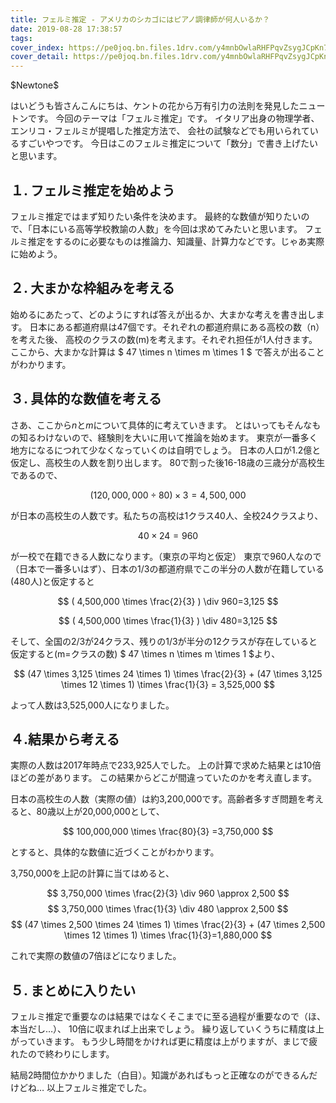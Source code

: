 ```yaml
---
title: フェルミ推定 - アメリカのシカゴにはピアノ調律師が何人いるか？
date: 2019-08-28 17:38:57
tags:
cover_index: https://pe0joq.bn.files.1drv.com/y4mnbOwlaRHFPqvZsygJCpKn7jnd6BkGemE1GH0LXKUyoIgLRi1BMsaA84QNTOgCjS-g6gP1eTYeq2zCboOuQt20IHji_JWqapxMIsAEoQfDvD5fL6ZqjqRsKv3u-Hh-saEc0QpPFg9liAyIT1Fhdc3V-ErcHTajsEpv8wjl1hVjFOTajjBsOPKHCF8_FKJd68gB5bq4b3X5piMZt0CSCE6bA?width=660&height=254&cropmode=none
cover_detail: https://pe0joq.bn.files.1drv.com/y4mnbOwlaRHFPqvZsygJCpKn7jnd6BkGemE1GH0LXKUyoIgLRi1BMsaA84QNTOgCjS-g6gP1eTYeq2zCboOuQt20IHji_JWqapxMIsAEoQfDvD5fL6ZqjqRsKv3u-Hh-saEc0QpPFg9liAyIT1Fhdc3V-ErcHTajsEpv8wjl1hVjFOTajjBsOPKHCF8_FKJd68gB5bq4b3X5piMZt0CSCE6bA?width=1300&height=500&cropmode=none
---
```


\$Newtone\$

はいどうも皆さんこんにちは、ケントの花から万有引力の法則を発見したニュートンです。
今回のテーマは「フェルミ推定」です。
イタリア出身の物理学者、エンリコ・フェルミが提唱した推定方法で、
会社の試験などでも用いられているすごいやつです。
今日はこのフェルミ推定について「数分」で書き上げたいと思います。

## １. フェルミ推定を始めよう

フェルミ推定ではまず知りたい条件を決めます。
最終的な数値が知りたいので、「日本にいる高等学校教諭の人数」を今回は求めてみたいと思います。
フェルミ推定をするのに必要なものは推論力、知識量、計算力などです。じゃあ実際に始めよう。

## ２. 大まかな枠組みを考える

始めるにあたって、どのようにすれば答えが出るか、大まかな考えを書き出します。
日本にある都道府県は47個です。それぞれの都道府県にある高校の数（n）を考えた後、
高校のクラスの数(m)を考えます。それぞれ担任が1人付きます。
ここから、大まかな計算は $ 47 \times n \times m \times 1 $ で答えが出ることがわかります。

## ３. 具体的な数値を考える

さあ、ここから$n$と$m$について具体的に考えていきます。
とはいってもそんなもの知るわけないので、経験則を大いに用いて推論を始めます。
東京が一番多く地方になるにつれて少なくなっていくのは自明でしょう。
日本の人口が1.2億と仮定し、高校生の人数を割り出します。
80で割った後16-18歳の三歳分が高校生であるので、

$$ (120,000,000 \div 80) \times 3=4,500,000‬ $$

が日本の高校生の人数です。私たちの高校は1クラス40人、全校24クラスより、

$$ 40 \times 24=960 $$

が一校で在籍できる人数になります。（東京の平均と仮定）
東京で960人なので（日本で一番多いはず）、日本の1/3の都道府県でこの半分の人数が在籍している(480人)と仮定すると

$$
( 4,500,000‬ \times \frac{2}{3} ) \div 960=3,125
$$

$$
( 4,500,000 \times \frac{1}{3} ) \div 480=3,125
$$

そして、全国の2/3が24クラス、残りの1/3が半分の12クラスが存在していると仮定すると(m=クラスの数)
$ 47 \times n \times m \times 1 $より、

$$
(47 \times 3,125 \times 24 \times 1) \times \frac{2}{3} + (47 \times 3,125 \times 12 \times 1) \times \frac{1}{3} = 3,525,000
$$

よって人数は3,525,000人になりました。

## ４.結果から考える

実際の人数は2017年時点で233,925人でした。
上の計算で求めた結果とは10倍ほどの差があります。
この結果からどこが間違っていたのかを考え直します。

日本の高校生の人数（実際の値）は約3,200,000です。高齢者多すぎ問題を考えると、80歳以上が20,000,000として、

$$
100,000,000 \times \frac{80}{3} =3,750,000
$$

とすると、具体的な数値に近づくことがわかります。

3,750,000を上記の計算に当てはめると、

$$
3,750,000 \times \frac{2}{3} \div 960 \approx 2,500
$$
$$
3,750,000 \times \frac{1}{3} \div 480 \approx 2,500
$$
$$
(47 \times 2,500 \times 24 \times 1) \times \frac{2}{3} + (47 \times 2,500 \times 12 \times 1) \times \frac{1}{3}=1,880,000
$$

これで実際の数値の7倍ほどになりました。

## ５. まとめに入りたい
フェルミ推定で重要なのは結果ではなくそこまでに至る過程が重要なので（ほ、本当だし…）、
10倍に収まれば上出来でしょう。
繰り返していくうちに精度は上がっていきます。
もう少し時間をかければ更に精度は上がりますが、まじで疲れたので終わりにします。

結局2時間位かかりました（白目）。知識があればもっと正確なのができるんだけどね…
以上フェルミ推定でした。
